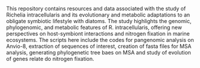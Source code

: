 This repository contains resources and data associated with the study of Richelia intracellularis and its evolutionary and metabolic adaptations to an obligate symbiotic lifestyle with diatoms.
The study highlights the genomic, phylogenomic, and metabolic features of R. intracellularis, offering new perspectives on host-symbiont interactions and nitrogen fixation in marine ecosystems.
The scripts here include the codes for pangenomic analysis on Anvio-8, extraction of sequences of interest, creation of fasta files for MSA analysis, generating phylogenetic tree baes on MSA and study of evolution of genes relate do nitrogen fixation.
